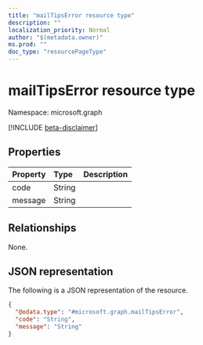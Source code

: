 ```yaml
---
title: "mailTipsError resource type"
description: ""
localization_priority: Normal
author: "$(metadata.owner)"
ms.prod: ""
doc_type: "resourcePageType"
---
```


# mailTipsError resource type

Namespace: microsoft.graph

[!INCLUDE [beta-disclaimer](../../includes/beta-disclaimer.md)]

## Properties

| Property | Type   | Description |
| :------- | :----- | :---------- |
| code     | String |             |
| message  | String |             |

## Relationships

None.

## JSON representation

The following is a JSON representation of the resource.

<!-- {
  "blockType": "resource",
  "@odata.type": "microsoft.graph.mailTipsError",
}
-->

```json
{
  "@odata.type": "#microsoft.graph.mailTipsError",
  "code": "String",
  "message": "String"
}
```
